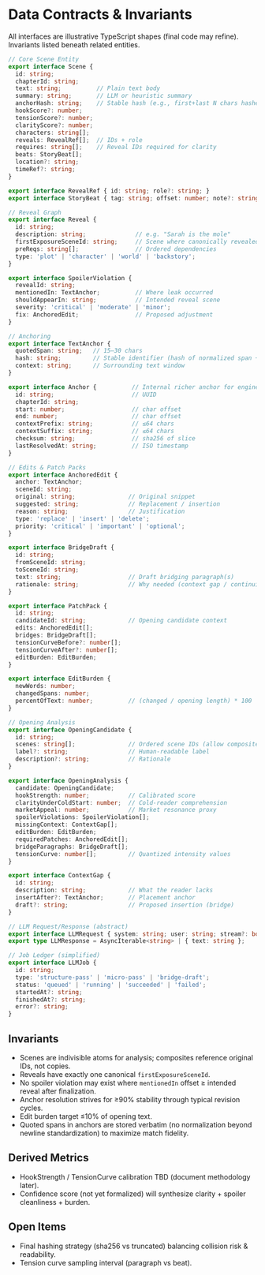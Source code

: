 # Data Contracts & Invariants

All interfaces are illustrative TypeScript shapes (final code may refine). Invariants listed beneath related entities.

```ts
// Core Scene Entity
export interface Scene {
  id: string;
  chapterId: string;
  text: string;          // Plain text body
  summary: string;       // LLM or heuristic summary
  anchorHash: string;    // Stable hash (e.g., first+last N chars hashed)
  hookScore?: number;
  tensionScore?: number;
  clarityScore?: number;
  characters: string[];
  reveals: RevealRef[];  // IDs + role
  requires: string[];    // Reveal IDs required for clarity
  beats: StoryBeat[];
  location?: string;
  timeRef?: string;
}

export interface RevealRef { id: string; role?: string; }
export interface StoryBeat { tag: string; offset: number; note?: string; }

// Reveal Graph
export interface Reveal {
  id: string;
  description: string;              // e.g. "Sarah is the mole"
  firstExposureSceneId: string;     // Scene where canonically revealed
  preReqs: string[];                // Ordered dependencies
  type: 'plot' | 'character' | 'world' | 'backstory';
}

export interface SpoilerViolation {
  revealId: string;
  mentionedIn: TextAnchor;          // Where leak occurred
  shouldAppearIn: string;           // Intended reveal scene
  severity: 'critical' | 'moderate' | 'minor';
  fix: AnchoredEdit;                // Proposed adjustment
}

// Anchoring
export interface TextAnchor {
  quotedSpan: string;   // 15–30 chars
  hash: string;         // Stable identifier (hash of normalized span + context)
  context: string;      // Surrounding text window
}

export interface Anchor {          // Internal richer anchor for engine
  id: string;                      // UUID
  chapterId: string;
  start: number;                   // char offset
  end: number;                     // char offset
  contextPrefix: string;           // ≤64 chars
  contextSuffix: string;           // ≤64 chars
  checksum: string;                // sha256 of slice
  lastResolvedAt: string;          // ISO timestamp
}

// Edits & Patch Packs
export interface AnchoredEdit {
  anchor: TextAnchor;
  sceneId: string;
  original: string;               // Original snippet
  suggested: string;              // Replacement / insertion
  reason: string;                 // Justification
  type: 'replace' | 'insert' | 'delete';
  priority: 'critical' | 'important' | 'optional';
}

export interface BridgeDraft {
  id: string;
  fromSceneId: string;
  toSceneId: string;
  text: string;                   // Draft bridging paragraph(s)
  rationale: string;              // Why needed (context gap / continuity)
}

export interface PatchPack {
  id: string;
  candidateId: string;            // Opening candidate context
  edits: AnchoredEdit[];
  bridges: BridgeDraft[];
  tensionCurveBefore?: number[];
  tensionCurveAfter?: number[];
  editBurden: EditBurden;
}

export interface EditBurden {
  newWords: number;
  changedSpans: number;
  percentOfText: number;          // (changed / opening length) * 100
}

// Opening Analysis
export interface OpeningCandidate {
  id: string;
  scenes: string[];               // Ordered scene IDs (allow composites)
  label?: string;                 // Human-readable label
  description?: string;           // Rationale
}

export interface OpeningAnalysis {
  candidate: OpeningCandidate;
  hookStrength: number;           // Calibrated score
  clarityUnderColdStart: number;  // Cold-reader comprehension
  marketAppeal: number;           // Market resonance proxy
  spoilerViolations: SpoilerViolation[];
  missingContext: ContextGap[];
  editBurden: EditBurden;
  requiredPatches: AnchoredEdit[];
  bridgeParagraphs: BridgeDraft[];
  tensionCurve: number[];         // Quantized intensity values
}

export interface ContextGap {
  id: string;
  description: string;            // What the reader lacks
  insertAfter?: TextAnchor;       // Placement anchor
  draft?: string;                 // Proposed insertion (bridge)
}

// LLM Request/Response (abstract)
export interface LLMRequest { system: string; user: string; stream?: boolean; }
export type LLMResponse = AsyncIterable<string> | { text: string };

// Job Ledger (simplified)
export interface LLMJob {
  id: string;
  type: 'structure-pass' | 'micro-pass' | 'bridge-draft';
  status: 'queued' | 'running' | 'succeeded' | 'failed';
  startedAt?: string;
  finishedAt?: string;
  error?: string;
}
```

## Invariants
- Scenes are indivisible atoms for analysis; composites reference original IDs, not copies.
- Reveals have exactly one canonical `firstExposureSceneId`.
- No spoiler violation may exist where `mentionedIn` offset ≥ intended reveal after finalization.
- Anchor resolution strives for ≥90% stability through typical revision cycles.
- Edit burden target ≤10% of opening text.
- Quoted spans in anchors are stored verbatim (no normalization beyond newline standardization) to maximize match fidelity.

## Derived Metrics
- HookStrength / TensionCurve calibration TBD (document methodology later).
- Confidence score (not yet formalized) will synthesize clarity + spoiler cleanliness + burden.

## Open Items
- Final hashing strategy (sha256 vs truncated) balancing collision risk & readability.
- Tension curve sampling interval (paragraph vs beat).
